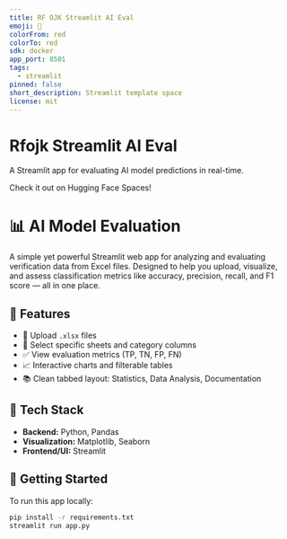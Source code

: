 ```yaml
---
title: RF OJK Streamlit AI Eval
emoji: 🚀
colorFrom: red
colorTo: red
sdk: docker
app_port: 8501
tags:
  - streamlit
pinned: false
short_description: Streamlit template space
license: mit
---
```


# Rfojk Streamlit AI Eval

A Streamlit app for evaluating AI model predictions in real-time.

Check it out on Hugging Face Spaces!


# 📊 AI Model Evaluation

A simple yet powerful Streamlit web app for analyzing and evaluating verification data from Excel files. Designed to help you upload, visualize, and assess classification metrics like accuracy, precision, recall, and F1 score — all in one place.

## 🔧 Features

- 📁 Upload `.xlsx` files
- 📄 Select specific sheets and category columns
- ✅ View evaluation metrics (TP, TN, FP, FN)
- 📈 Interactive charts and filterable tables
- 📚 Clean tabbed layout: Statistics, Data Analysis, Documentation

## 🧱 Tech Stack

- **Backend:** Python, Pandas
- **Visualization:** Matplotlib, Seaborn
- **Frontend/UI:** Streamlit

## 🚀 Getting Started

To run this app locally:

```bash
pip install -r requirements.txt
streamlit run app.py
